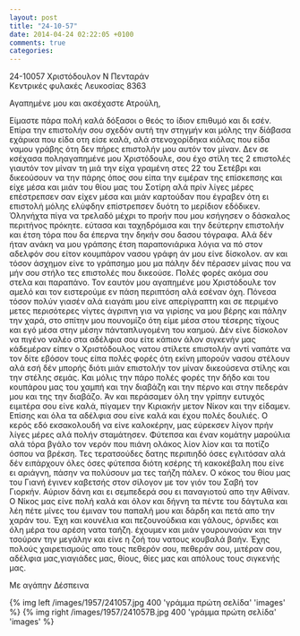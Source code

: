 ```yaml
---
layout: post
title: "24-10-57"
date: 2014-04-24 02:22:05 +0100
comments: true
categories: 
---
```


24-10057 Χριστόδουλον Ν Πενταράν<br/>
Κεντρικές φυλακές Λευκοσίας 8363

Αγαπημένε μου και ακσέχαστε Ατρούλη,

Είμαστε πάρα πολή καλά δόξασοι ο θεός το ίδιον επιθυμό και δι εσέν. Επίρα την επιστολήν σου σχεδόν αυτή την στηγμήν και μόλης την δίάβασα εχάρικα που είδα οτη είσε καλά, αλά στενοχορίδηκα κιόλας που είδα ναμου γράβης ότη δεν πήρες επιστολήν μου αυτόν τον μίναν. Δεν σε κσέχασα ποληαγαπημένε μου Χριστόδουλε, σου έχο στίλη τες 2 επιστολές γιαυτόν τον μίναν τη μιά την είχα γραμένη στες 22 του Σετέβρι και δικεούσουν να την πάρης όπος σου είπα την ειμέραν της επίσκεπσης και είχε μέσα και μιάν του θίου μας του Σοτίρη αλά πρίν λίγες μέρες επέστρεπσεν σαν είχεν μέσα και μιάν καρτούδαν που έγραβεν ότη ει επιστολή μόλης ελύφδην επίστρεπσεν δυότη το μερίδιον εδόδικεν. Όληνήχτα πίγα να τρελαδό μέχρι το προήν που μου κσήγησεν ο δάσκαλος περιτήνος πρόκητε. εύτασα και ταχηδρόμισα και την δεύτερην επιστολήν και έτση τόρα που δα έπερνα την δηκήν σου δασου τόγραφα. Αλά δέν ήταν ανάκη να μου γράπσης έτση παραπονιάρικα λόγια να πό στον αδελφόν σου είτον κουμπάρον νασου γράφη άν μου είνε δίσκολον. αν και τόσον άσχημον είνε το γράπσημο μου μα πάλην δέν πέρασεν μίνας που να μήν σου στήλο τες επιστολές που δικεούσε. Πολές φορές ακόμα σου στελα και παραπάνο. Τον εαυτόν μου αγαπημένε μου Χριστόδουλε τον αμελό και τον ειστερούμε εν πάση περιπτόση αλά εσέναν όχη. Πόνεσα τόσον πολύν γιασέν αλά ειαγάπι μου είνε απερίγραπτη και σε περιμένο μετες περισότερες νίγτες άγριπνη για να γιρίσης να μου βέρης και πάλην την χαρά, στο σπίτην μου πουνομίζο ότη είμε μέσα στου τέσερης τίχους και εγό μέσα στην μέσην πάνταπλυγομένη του καημού. Δέν είνε δίσκολον να πιγένο ναλέο στα αδέλφια σου είτε κάπιον άλον σιγκενήν μας κάδεμέραν είπεν ο Χριστόδουλος νατου στίλετε επιστολήν αντί ναπάτε να τον δίτε εβόσον τους είπα πολές φορές ότη εκίνη μπορούν νασου στέλουν αλά εσή δέν μπορής διότι μιάν επιστολήν τον μίναν δικεούσενα στίλης και την στέλης σεμάς. Και μόλις την πάρο πολές φορές την δήδο και του κουπάρου μας του χαμπή και την διαβάζη και την πέρνο και στην πεδεράν μου και της την διαβάζο. Άν και περάσαμεν όλη την γρίπην ευτυχός ειμιτέρα σου είνε καλά, πίγαμεν την Κιριακήν μετον Νίκον και την είδαμεν. Επίσης και όλα τα αδέλφια σου είνε καλά και έχου πολές δουλιές. Ο κερός εδό εκσακολουδή να είνε καλοκέρην, μας εύρεκσεν λίγον πρήν λίγες μέρες αλά πολήν σταμάτησεν. Φύτεπσα και έναν κομάτην μαρούλια αλά τόρα βγάλο τον νερόν που πιάνη ολάκος λίον λίον και τα ποτίζο όσπου να βρέκση. Τες τερατσούδες δατης περιπιηδό όσες εγλιτόσαν αλά δέν ειπάρχουν όλες όσες φύτεπσα διότη κσέρης τή κακοκέβαλη που είνε ει αριάγνη, πάσην να πολύσουν μα τες ταήζη πάλεν. Ο κόκος του θίου μας του Γιανή έγινεν καβετσής στον σίλογον με τον γιόν του Σαβή τον Γιορκήν. Αύριον δάνη και ει σεμπεδερά σου ει παναγιοτού απο την Αθίναν. Ο Νίκος μας είνε πολή καλά και όλον και δήγνη τα πέντε του δάγτυλα και λέη πέτε μίνες του έμιναν του παπαλή μου και δάρδη και πετά απο την χαράν του. Έχη και κουνέλια και πεζουνούδκια και γάλους, όρνιδες και όλη μέρα του αρέση νατα ταήζη. έχουμεν και μιάν γουρουνούαν και την τσούραν την μεγάλην και είνε η ζοή του νατους κουβαλά βαήν. Έχης πολούς χαιρετισμούς απο τους πεθερόν σου, πεθεράν σου, μιτέραν σου, αδέλφια μας,γιαγιάδες μας, θίους, θίες μας και απόλους τους σιγκενής μας.

Με αγάπην Δέσπεινα

{% img left /images/1957/241057.jpg 400 'γράμμα πρώτη σελίδα' 'images' %}
{% img right /images/1957/241057B.jpg 400 'γράμμα πρώτη σελίδα' 'images' %}
